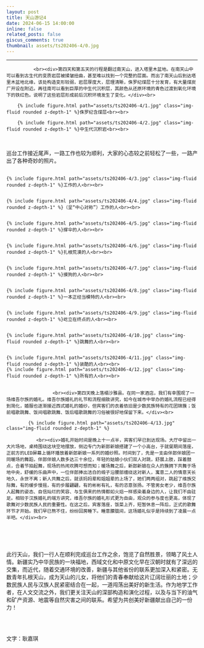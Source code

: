 ```yaml
---
layout: post
title: 天山游记4
date: 2024-06-15 14:00:00
inline: false
related_posts: false
giscus_comments: true
thumbnail: assets/ts202406-4/0.jpg
---
```




---

<div class="row">
    <div class="col-sm mt-3 mt-md-0">

              <br><div>第四天和第五天的行程是翻过南天山，进入塔里木盆地。在南天山中可以看到古生代的变质岩层被揉皱扭曲，甚至难以找到一个完整的层面。而出了南天山后到达塔里木盆地北缘，该处构造变形较弱，岩层厚度大，层理清晰，侏罗纪煤层十分发育，有大量煤炭厂开设在附近。再往南可以看到巨厚的中生代沉积层，其颜色从还原环境的青色过渡到氧化环境下的铁红色。说明了这些岩层形成前后沉积环境发生了变化。</div><br>
    
        {% include figure.html path="assets/ts202406-4/1.jpg" class="img-fluid rounded z-depth-1" %}侏罗纪含煤层<br><br>
        
        {% include figure.html path="assets/ts202406-4/2.jpg" class="img-fluid rounded z-depth-1" %}中生代沉积岩<br><br>

   <br><div>巡台工作接近尾声，一路工作也较为顺利，大家的心态较之前轻松了一些，一路产出了各种奇妙的照片。</div><br>
    
    {% include figure.html path="assets/ts202406-4/3.jpg" class="img-fluid rounded z-depth-1" %}工作的人<br><br>


	{% include figure.html path="assets/ts202406-4/4.jpg" class="img-fluid rounded z-depth-1" %}（呈“中心对称”）工作的人<br><br>


	{% include figure.html path="assets/ts202406-4/5.jpg" class="img-fluid rounded z-depth-1" %}撑伞的人<br><br>


	{% include figure.html path="assets/ts202406-4/6.jpg" class="img-fluid rounded z-depth-1" %}扎根荒漠的人<br><br>


	{% include figure.html path="assets/ts202406-4/7.jpg" class="img-fluid rounded z-depth-1" %}摸狗的人<br><br>


	{% include figure.html path="assets/ts202406-4/8.jpg" class="img-fluid rounded z-depth-1" %}一本正经当模特的人<br><br>


	{% include figure.html path="assets/ts202406-4/9.jpg" class="img-fluid rounded z-depth-1" %}屹立在终点的人<br><br>


	{% include figure.html path="assets/ts202406-4/10.jpg" class="img-fluid rounded z-depth-1" %}跳舞的人<br><br>


	{% include figure.html path="assets/ts202406-4/11.jpg" class="img-fluid rounded z-depth-1" %}装酷的人<br><br>
	{% include figure.html path="assets/ts202406-4/12.jpg" class="img-fluid rounded z-depth-1" %}所有的人<br><br>


			         <br><div>第四天晚上落榻沙雅县。在同一家酒店，我们有幸围观了一场维吾尔族的婚礼。维吾尔族婚礼的礼节和流程细致讲究，如今在城市中举办的婚礼流程已经得到简化，婚服也逐渐接近西式婚礼的婚纱，但宾客们的衣着依旧是少数民族特有的花团锦簇；饭前唱歌跳舞、饭间唱歌跳舞、饭后唱歌跳舞的习俗被很好地保留下来。</div><br>
			         
			{% include figure.html path="assets/ts202406-4/13.jpg" class="img-fluid rounded z-depth-1" %}
			   
			   <br><div>婚礼开始时间是晚上十一点半，宾客们早已到达现场。大厅中留出一大片场地，桌椅围绕这块空地摆放，侧边专门为新郎新娘搭建了一个小高台，于就餐期间落座，正前方的LED屏幕上循环播放着新郎新娘一系列的婚纱照。时间到了，先是一支由伴郎伴娘团一同暖场的舞蹈，伴郎伴娘人数多达三十余位，年轻的姑娘小伙们双人对跳，舒展上肢，踩着鼓点，合着节拍起舞，现场的热闹欢腾可想而知；暖场舞之后，新郎新娘在众人的簇拥下共舞于场地中央，舒缓的乐曲声中，一位伴郎捧出洁白的缎子沿腰部缠绕这对新人，寓意二人的情意天长地久，永世不离；新人共舞之后，就该妈妈辈和姐姐辈的上场了，她们两两组对，跳起了维族交际舞，有的缓步慢摇，有的步履翩翩，有的彬彬有礼，有的恣意张扬。不管男女老少，维吾尔族人起舞的姿态、自信灿烂的笑容、与生俱来的热情都如火焰一样感染着身边的人，让我们不由驻足。相较于汉族婚礼的端方讲究，维吾尔族的婚礼形式更为自由，观众的参与度也更高，体现了歌舞对少数民族人民的重要性。在这之后，宾客落座，饭菜上齐，短暂休息一阵后，正式的歌舞环节才开始。我们早已熬不住，纷纷回房睡下。睡意朦胧间，这场婚礼似乎是持续到了凌晨一点半吧。</div><br>




​	
​	
​			<br><div>此行天山，我们一行人在顺利完成巡台工作之余，饱览了自然胜景，领略了风土人情。新疆实乃中华民族的一块福地，西域文化和中原文化早在汉朝时就有了深远的交集，而近代，随着交通环境的改善，新疆与其他省份的联系更加深入和紧密。无数青年扎根天山，成为天山的儿女，将他们的青春奉献给这片辽阔壮丽的土地；少数民族人民与汉族人民紧密结合在一起，一道闯荡出美好的新生活。作为地学工作者，在人文交流之外，我们更关注天山的深部构造和演化过程，以及与当下的油气和矿产资源、地震等自然灾害之间的联系。希望为共创美好新疆献出自己的一份力！</div><br>





<br><div>文字：耿嘉琪</div><br>

</div>
</div>
